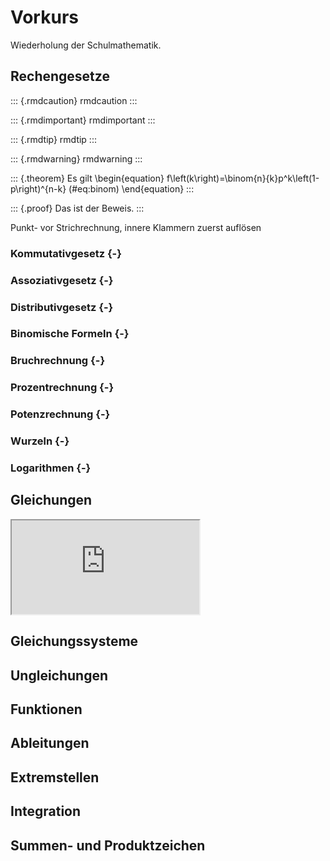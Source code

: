 # Vorkurs

Wiederholung der Schulmathematik.

## Rechengesetze

::: {.rmdcaution}
rmdcaution
:::

::: {.rmdimportant}
rmdimportant
:::

::: {.rmdtip}
rmdtip
:::

::: {.rmdwarning}
rmdwarning
:::

::: {.theorem}
Es gilt
\begin{equation}
f\left(k\right)=\binom{n}{k}p^k\left(1-p\right)^{n-k} (\#eq:binom)
\end{equation}
:::

::: {.proof}
Das ist der Beweis.
:::

Punkt- vor Strichrechnung, innere Klammern zuerst auflösen

### Kommutativgesetz {-}

### Assoziativgesetz {-}

### Distributivgesetz {-}

### Binomische Formeln {-}

### Bruchrechnung {-}

### Prozentrechnung {-}

### Potenzrechnung {-}

### Wurzeln {-}

### Logarithmen {-}

## Gleichungen

<div class="yt-container">
  <iframe class="responsive-iframe" src="https://www.youtube.com/embed/tgbNymZ7vqY"></iframe>
</div>

## Gleichungssysteme

## Ungleichungen

## Funktionen

## Ableitungen

## Extremstellen

## Integration

## Summen- und Produktzeichen

